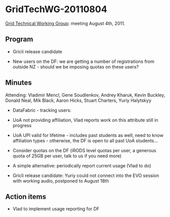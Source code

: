 # GridTechWG-20110804

[Grid Technical Working Group](/wiki/spaces/BeSTGRID/pages/3818228403): meeting August 4th, 2011.

## Program

- Gricli release candidate

- New users on the DF: we are getting a number of registrations from outside NZ - should we be imposing quotas on these users?

## Minutes

Attending: Vladimir Mencl, Gene Soudlenkov, Andrey Kharuk, Kevin Buckley, Donald Neal, Mik Black, Aaron Hicks, Stuart Charters, Yuriy Halytskyy

- DataFabric - tracking users:
	
- UoA not providing affiliation, Vlad reports work on this attribute still in progress
- UoA UPI valid for lifetime - includes past students as well, need to know affiliation types - otherwise, the DF is open to all past UoA students...

- Consider quotas on the DF (iRODS level quotas per user, a generous quota of 25GB per user, talk to us if you need more)

- A simple alternative: periodically report current usage (Vlad to do)

- Gricli release candidate: Yuriy could not connect into the EVO session with working audio, postponed to August 18th

## Action items

- Vlad to implement usage reporting for DF

